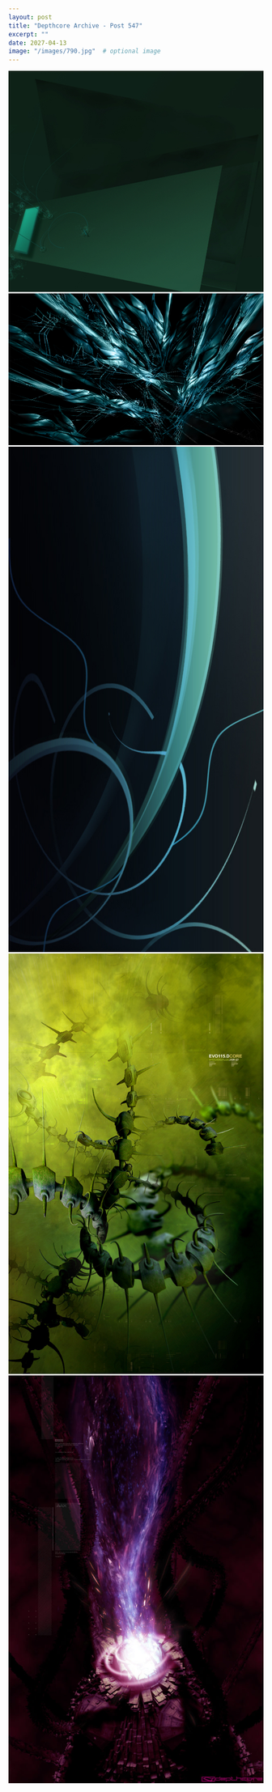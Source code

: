 ```yaml
---
layout: post
title: "Depthcore Archive - Post 547"
excerpt: ""
date: 2027-04-13
image: "/images/790.jpg"  # optional image
---
```


<img src="/images/790.jpg">
<img src="/images/791.jpg" alt="791.jpg"/>
<img src="/images/792.jpg" alt="792.jpg"/>
<img src="/images/796.jpg" alt="796.jpg"/>
<img src="/images/797.jpg" alt="797.jpg"/>
